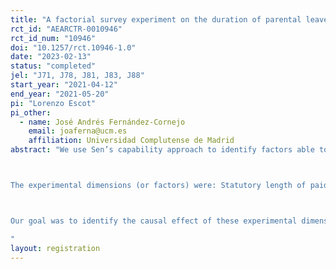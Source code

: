 ```yaml
---
title: "A factorial survey experiment on the duration of parental leave"
rct_id: "AEARCTR-0010946"
rct_id_num: "10946"
doi: "10.1257/rct.10946-1.0"
date: "2023-02-13"
status: "completed"
jel: "J71, J78, J81, J83, J88"
start_year: "2021-04-12"
end_year: "2021-05-20"
pi: "Lorenzo Escot"
pi_other:
  - name: José Andrés Fernández-Cornejo
    email: joaferna@ucm.es
    affiliation: Universidad Complutense de Madrid
abstract: "We use Sen’s capability approach to identify factors able to increase the effective freedom of working parents when deciding the length of their parental leave. We conducted factorial survey experiment (FSE) with a Spanish sample of employees aged between 25 and 45. Respondents were asked to imagine that they were first time parents and several descriptions of hypothetical situations or vignettes (where aspects of the leave system, workplace and family environment were randomly varied) were presented to them. Then they are asked to inform about the total number of weeks they would be on parental leave under each hypothetical situation.

The experimental dimensions (or factors) were: Statutory length of paid leave (17, 22 or 26 weeks), high replacement rate, job security, earning lower income than my partner, leave does not harm colleagues, leave does not harm promotion, peers role model inside firm in using parental leaves, and easy application for parental leave. 

Our goal was to identify the causal effect of these experimental dimensions on their decisions about the total number of weeks they would be on parental leave.
"
layout: registration
---
```


